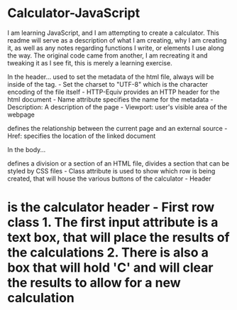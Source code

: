 # Calculator-JavaScript

I am learning JavaScript, and I am attempting to create a calculator. This readme will serve as a description of what I am creating, why I am creating
it, as well as any notes regarding functions I write, or elements I use along the way. The original code came from another, I am recreating it and tweaking
it as I see fit, this is merely a learning exercise.

In the header...
    <meta/> used to set the metadata of the html file, always will be inside of the <head></head> tag.
        - Set the charset to "UTF-8" which is the character encoding of the file itself
        - HTTP-Equiv provides an HTTP header for the html document
        - Name attribute specifies the name for the metadata
            - Description: A description of the page
            - Viewport: user's visible area of the webpage
   <link/> defines the relationship between the current page and an external source
        - Href: specifies the location of the linked document
        
In the body...
    <div></div> defines a division or a section of an HTML file, divides a section that can be styled by CSS files
            - Class attribute is used to show which row is being created, that will house the various buttons of the calculator
            - Header <h1> is the calculator header
            - First row class
                    1. The first input attribute is a text box, that will place the results of the calculations
                    2. There is also a box that will hold 'C' and will clear the results to allow for a new calculation
